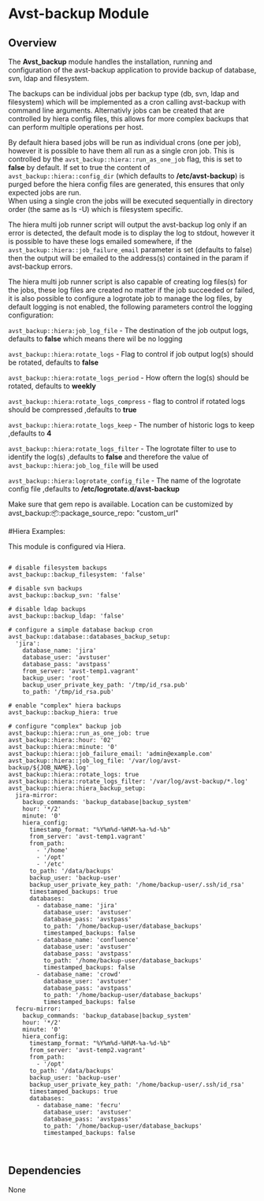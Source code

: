 # Avst-backup Module

## Overview

The **Avst_backup** module handles the installation, running and configuration of 
the avst-backup application to provide backup of database, svn, ldap and filesystem.

The backups can be individual jobs per backup type (db, svn, ldap and filesystem)
which will be implemented as a cron calling avst-backup with command line arguments.
Alternativly jobs can be created that are controlled by hiera config files, this allows
for more complex backups that can perform multiple operations per host.

By default hiera based jobs will be run as individual crons (one per job), however it
is possible to have them all run as a single cron job.   This is controlled by the
`avst_backup::hiera::run_as_one_job` flag, this is set to **false** by default.  If set to true
the content of `avst_backup::hiera::config_dir` (which defaults to **/etc/avst-backup**) is purged 
before the hiera config files are generated, this ensures that only expected jobs are run.  
When using a single cron the jobs will be executed sequentially in directory order (the same as ls -U) 
which is filesystem specific.   

The hiera multi job runner script will output the avst-backup log only if an 
error is detected, the default mode is to display the log to stdout, however it is
possible to have these logs emailed somewhere, if the `avst_backup::hiera::job_failure_email` 
parameter is set (defaults to false) then the output will be emailed to the address(s) 
contained in the param if avst-backup errors.

The hiera multi job runner script is also capable of creating log files(s) for the jobs,
these log files are created no matter if the job succeeded or failed, it is also
possible to configure a logrotate job to manage the log files, by default logging is not enabled,
the following parameters control the logging configuration:

`avst_backup::hiera:job_log_file` - The destination of the job output logs, defaults to **false** which means there wil be no logging

`avst_backup::hiera:rotate_logs` - Flag to control if job output log(s) should be rotated, defaults to **false**

`avst_backup::hiera:rotate_logs_period` - How oftern the log(s) should be rotated, defaults to **weekly**

`avst_backup::hiera:rotate_logs_compress` - flag to control if rotated logs should be compressed ,defaults to **true**

`avst_backup::hiera:rotate_logs_keep` - The number of historic logs to keep ,defaults to **4**

`avst_backup::hiera:rotate_logs_filter` - The logrotate filter to use to identify the log(s) ,defaults to **false** and therefore the value of `avst_backup::hiera:job_log_file` will be used

`avst_backup::hiera:logrotate_config_file` - The name of the logrotate config file ,defaults to **/etc/logrotate.d/avst-backup**

Make sure that gem repo is available. Location can be customized by 
avst_backup::package::package_source_repo: "custom_url" 

#Hiera Examples:

This module is configured via Hiera.

```

# disable filesystem backups
avst_backup::backup_filesystem: 'false'

# disable svn backups
avst_backup::backup_svn: 'false'

# disable ldap backups
avst_backup::backup_ldap: 'false'

# configure a simple database backup cron
avst_backup::database::databases_backup_setup:
  'jira':
    database_name: 'jira'
    database_user: 'avstuser'
    database_pass: 'avstpass'
    from_server: 'avst-temp1.vagrant'
    backup_user: 'root'
    backup_user_private_key_path: '/tmp/id_rsa.pub'
    to_path: '/tmp/id_rsa.pub'

# enable "complex" hiera backups
avst_backup::backup_hiera: true

# configure "complex" backup job
avst_backup::hiera::run_as_one_job: true
avst_backup::hiera::hour: '02'
avst_backup::hiera::minute: '0'
avst_backup::hiera::job_failure_email: 'admin@example.com'
avst_backup::hiera::job_log_file: '/var/log/avst-backup/${JOB_NAME}.log'
avst_backup::hiera::rotate_logs: true
avst_backup::hiera::rotate_logs_filter: '/var/log/avst-backup/*.log'
avst_backup::hiera::hiera_backup_setup:
  jira-mirror:
    backup_commands: 'backup_database|backup_system'
    hour: '*/2'
    minute: '0'
    hiera_config:
      timestamp_format: "%Y%m%d-%H%M-%a-%d-%b"
      from_server: 'avst-temp1.vagrant'
      from_path:
        - '/home'
        - '/opt'
        - '/etc'
      to_path: '/data/backups'
      backup_user: 'backup-user'
      backup_user_private_key_path: '/home/backup-user/.ssh/id_rsa'
      timestamped_backups: true
      databases:
        - database_name: 'jira'
          database_user: 'avstuser'
          database_pass: 'avstpass'
          to_path: '/home/backup-user/database_backups'
          timestamped_backups: false
        - database_name: 'confluence'
          database_user: 'avstuser'
          database_pass: 'avstpass'
          to_path: '/home/backup-user/database_backups'
          timestamped_backups: false
        - database_name: 'crowd'
          database_user: 'avstuser'
          database_pass: 'avstpass'
          to_path: '/home/backup-user/database_backups'
          timestamped_backups: false
  fecru-mirror:
    backup_commands: 'backup_database|backup_system'
    hour: '*/2'
    minute: '0'
    hiera_config:
      timestamp_format: "%Y%m%d-%H%M-%a-%d-%b"
      from_server: 'avst-temp2.vagrant'
      from_path:
        - '/opt'
      to_path: '/data/backups'
      backup_user: 'backup-user'
      backup_user_private_key_path: '/home/backup-user/.ssh/id_rsa'
      timestamped_backups: true
      databases:
        - database_name: 'fecru'
          database_user: 'avstuser'
          database_pass: 'avstpass'
          to_path: '/home/backup-user/database_backups'
          timestamped_backups: false



```

## Dependencies

None
